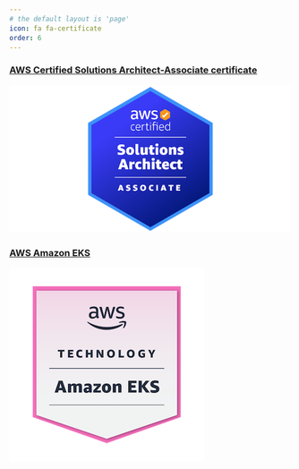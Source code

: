 ```yaml
---
# the default layout is 'page'
icon: fa fa-certificate
order: 6
---
```

<script defer data-domain="senad-d.github.io" src="https://plus.seki.pro/js/script.js"></script>

### [AWS Certified Solutions Architect-Associate certificate](https://github.com/senad-d/senad-d.github.io/blob/6515949f370883370923b27de9b0af79b44ad774/_media/cert/AWSCertifiedSolutionsArchitect-Associatecertificate.pdf)
![AWS Certified Solutions Architect-Associate certificate](https://github.com/senad-d/senad-d.github.io/blob/d57763196443ec16097c9224c1bcf9e544875de0/_media/cert/badge2.png?raw=true)

### [AWS Amazon EKS](https://github.com/senad-d/senad-d.github.io/blob/6515949f370883370923b27de9b0af79b44ad774/_media/cert/AWSCertifiedSolutionsArchitect-Associatecertificate.pdf)
![AWS Amazon EKS](https://github.com/senad-d/senad-d.github.io/blob/d57763196443ec16097c9224c1bcf9e544875de0/_media/cert/aws-knowledge-amazon-eks.png?raw=true)

